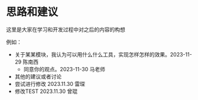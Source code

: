# 思路和建议

这里是大家在学习和开发过程中对之后的内容的构想

例如：

- 关于某某模块，我认为可以用什么什么工具，实现怎样怎样的效果。2023-11-29 陈南西
    - 同意你的观点。2023-11-30 马老师
- 其他的建议或者讨论
- 尝试进行修改 2023.11.30 雷琛
- 修改TEST   2023.11.30 曾琨